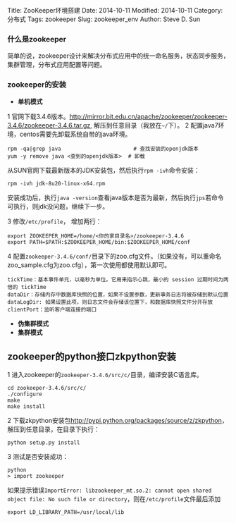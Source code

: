 Title: ZooKeeper环境搭建
Date: 2014-10-11
Modified: 2014-10-11
Category: 分布式
Tags: zookeeper
Slug: zookeeper_env
Author: Steve D. Sun


### 什么是zookeeper
简单的说，zookeeper设计来解决分布式应用中的统一命名服务，状态同步服务，集群管理，分布式应用配置等问题。

### zookeeper的安装

* __单机模式__

1 官网下载3.4.6版本。<http://mirror.bit.edu.cn/apache/zookeeper/zookeeper-3.4.6/zookeeper-3.4.6.tar.gz>, 解压到任意目录（我放在`~/`下）。
2 配置java7环境，centos需要先卸载系统自带的java环境。

    rpm -qa|grep java                       # 查找安装的openjdk版本
    yum -y remove java <查到的openjdk版本>  # 卸载

从SUN官网下载最新版本的JDK安装包，然后执行`rpm -ivh`命令安装：

    rpm -ivh jdk-8u20-linux-x64.rpm

安装成功后，执行`java -version`查看java版本是否为最新，然后执行`jps`若命令可执行，则jdk没问题，继续下一步。

3 修改`/etc/profile`， 增加两行：

    export ZOOKEEPER_HOME=/home/<你的家目录名>/zookeeper-3.4.6
    export PATH=$PATH:$ZOOKEEPER_HOME/bin:$ZOOKEEPER_HOME/conf

4 配置`zookeeper-3.4.6/conf/`目录下的zoo.cfg文件。（如果没有，可以重命名zoo_sample.cfg为zoo.cfg），第一次使用都使用默认即可。

    tickTime：基本事件单元，以毫秒为单位。它用来指示心跳，最小的 session 过期时间为两倍的 tickTime
    dataDir：存储内存中数据库快照的位置，如果不设置参数，更新事务日志将被存储到默认位置
    dataLogDir: 如果设置此项，则日志文件会存储该位置下，和数据库快照文件分开存放
    clientPort：监听客户端连接的端口

* __伪集群模式__
* __集群模式__

## zookeeper的python接口zkpython安装
1 进入zookeeper的`zookeeper-3.4.6/src/c/`目录，编译安装C语言库。

    cd zookeeper-3.4.6/src/c/
    ./configure
    make
    make install

2 下载zkpython安装包<http://pypi.python.org/packages/source/z/zkpython>，解压到任意目录，在目录下执行：

    python setup.py install

3 测试是否安装成功：

    python
    > import zookeeper

如果提示错误`ImportError: libzookeeper_mt.so.2: cannot open shared object file: No such file or directory`，则在`/etc/profile`文件最后添加

    export LD_LIBRARY_PATH=/usr/local/lib



